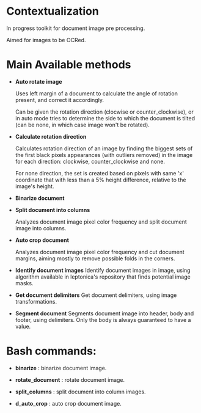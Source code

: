 # Contextualization

In progress toolkit for document image pre processing.

Aimed for images to be OCRed.

# Main Available methods

- **Auto rotate image**

    Uses left margin of a document to calculate the angle of rotation present, and correct it accordingly.

    Can be given the rotation direction (clocwise or counter_clockwise), or in auto mode tries to determine the side to which the document is tilted (can be none, in which case image won't be rotated).

- **Calculate rotation direction**

    Calculates rotation direction of an image by finding the biggest sets of the first black pixels appearances (with outliers removed) in the image for each direction: clockwise, counter_clockwise and none.

    For none direction, the set is created based on pixels with same 'x' coordinate that with less than a 5% height difference, relative to the image's height.

- **Binarize document**

- **Split document into columns**

    Analyzes document image pixel color frequency and split document image into columns.

- **Auto crop document**

    Analyzes document image pixel color frequency and cut document margins, aiming mostly to remove possible folds in the corners.

- **Identify document images**
    Identify document images in image, using algorithm available in leptonica's repository that finds potential image masks.

- **Get document delimiters**
    Get document delimiters, using image transformations.

- **Segment document**
    Segments document image into header, body and footer, using delimiters. Only the body is always guaranteed to have a value.

# Bash commands:

- **binarize** : binarize document image.

- **rotate_document** : rotate document image.

- **split_columns** : split document into column images.

- **d_auto_crop** : auto crop document image.
